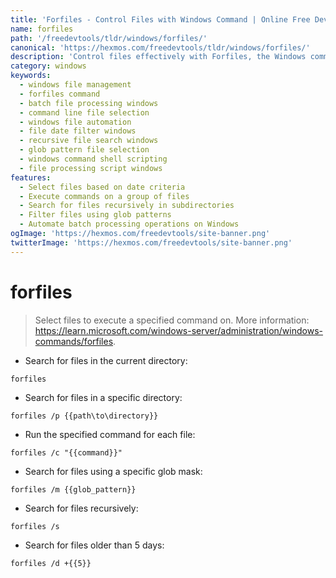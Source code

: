 ```yaml
---
title: 'Forfiles - Control Files with Windows Command | Online Free DevTools by Hexmos'
name: forfiles
path: '/freedevtools/tldr/windows/forfiles/'
canonical: 'https://hexmos.com/freedevtools/tldr/windows/forfiles/'
description: 'Control files effectively with Forfiles, the Windows command-line utility. Automate file processing and batch operations. Free online tool, no registration required.'
category: windows
keywords:
  - windows file management
  - forfiles command
  - batch file processing windows
  - command line file selection
  - windows file automation
  - file date filter windows
  - recursive file search windows
  - glob pattern file selection
  - windows command shell scripting
  - file processing script windows
features:
  - Select files based on date criteria
  - Execute commands on a group of files
  - Search for files recursively in subdirectories
  - Filter files using glob patterns
  - Automate batch processing operations on Windows
ogImage: 'https://hexmos.com/freedevtools/site-banner.png'
twitterImage: 'https://hexmos.com/freedevtools/site-banner.png'
---
```


# forfiles

> Select files to execute a specified command on.
> More information: <https://learn.microsoft.com/windows-server/administration/windows-commands/forfiles>.

- Search for files in the current directory:

`forfiles`

- Search for files in a specific directory:

`forfiles /p {{path\to\directory}}`

- Run the specified command for each file:

`forfiles /c "{{command}}"`

- Search for files using a specific glob mask:

`forfiles /m {{glob_pattern}}`

- Search for files recursively:

`forfiles /s`

- Search for files older than 5 days:

`forfiles /d +{{5}}`

